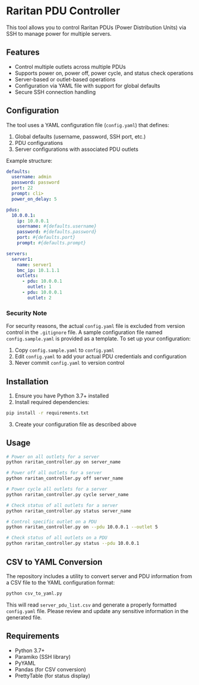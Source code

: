 # Raritan PDU Controller

This tool allows you to control Raritan PDUs (Power Distribution Units) via SSH to manage power for multiple servers.

## Features

- Control multiple outlets across multiple PDUs
- Supports power on, power off, power cycle, and status check operations
- Server-based or outlet-based operations
- Configuration via YAML file with support for global defaults
- Secure SSH connection handling

## Configuration

The tool uses a YAML configuration file (`config.yaml`) that defines:

1. Global defaults (username, password, SSH port, etc.)
2. PDU configurations
3. Server configurations with associated PDU outlets

Example structure:

```yaml
defaults:
  username: admin
  password: password
  port: 22
  prompt: cli>
  power_on_delay: 5

pdus:
  10.0.0.1:
    ip: 10.0.0.1
    username: #{defaults.username}
    password: #{defaults.password}
    port: #{defaults.port}
    prompt: #{defaults.prompt}

servers:
  server1:
    name: server1
    bmc_ip: 10.1.1.1
    outlets:
      - pdu: 10.0.0.1
        outlet: 1
      - pdu: 10.0.0.1
        outlet: 2
```

### Security Note

For security reasons, the actual `config.yaml` file is excluded from version control in the `.gitignore` file. A sample configuration file named `config.sample.yaml` is provided as a template. To set up your configuration:

1. Copy `config.sample.yaml` to `config.yaml`
2. Edit `config.yaml` to add your actual PDU credentials and configuration
3. Never commit `config.yaml` to version control

## Installation

1. Ensure you have Python 3.7+ installed
2. Install required dependencies:

```bash
pip install -r requirements.txt
```

3. Create your configuration file as described above

## Usage

```bash
# Power on all outlets for a server
python raritan_controller.py on server_name

# Power off all outlets for a server
python raritan_controller.py off server_name

# Power cycle all outlets for a server
python raritan_controller.py cycle server_name

# Check status of all outlets for a server
python raritan_controller.py status server_name

# Control specific outlet on a PDU
python raritan_controller.py on --pdu 10.0.0.1 --outlet 5

# Check status of all outlets on a PDU
python raritan_controller.py status --pdu 10.0.0.1
```

## CSV to YAML Conversion

The repository includes a utility to convert server and PDU information from a CSV file to the YAML configuration format:

```bash
python csv_to_yaml.py
```

This will read `server_pdu_list.csv` and generate a properly formatted `config.yaml` file. Please review and update any sensitive information in the generated file.

## Requirements

- Python 3.7+
- Paramiko (SSH library)
- PyYAML
- Pandas (for CSV conversion)
- PrettyTable (for status display)